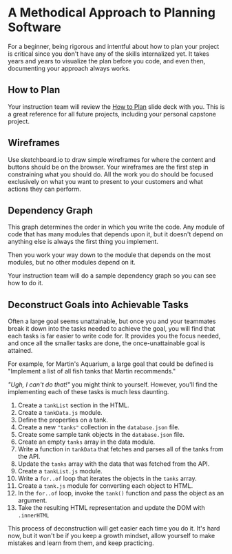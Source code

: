 # A Methodical Approach to Planning Software

For a beginner, being rigorous and intentful about how to plan your project is critical since you don't have any of the skills internalized yet. It takes years and years to visualize the plan before you code, and even then, documenting your approach always works.

## How to Plan

Your instruction team will review the [How to Plan](https://docs.google.com/presentation/d/1VZORNkDFbKtwlsr4DzR4JB8GmX-NZifpcE78Bi_4gKo/edit?usp=sharing) slide deck with you. This is a great reference for all future projects, including your personal capstone project.

## Wireframes

Use sketchboard.io to draw simple wireframes for where the content and buttons should be on the browser. Your wireframes are the first step in constraining what you should do. All the work you do should be focused exclusively on what you want to present to your customers and what actions they can perform.

## Dependency Graph

This graph determines the order in which you write the code. Any module of code that has many modules that depends upon it, but it doesn't depend on anything else is always the first thing you implement.

Then you work your way down to the module that depends on the most modules, but no other modules depend on it.

Your instruction team will do a sample dependency graph so you can see how to do it.

## Deconstruct Goals into Achievable Tasks

Often a large goal seems unattainable, but once you and your teammates break it down into the tasks needed to achieve the goal, you will find that each tasks is far easier to write code for. It provides you the focus needed, and once all the smaller tasks are done, the once-unattainable goal is attained.

For example, for Martin's Aquarium, a large goal that could be defined is "Implement a list of all fish tanks that Martin recommends."

_"Ugh, I can't do that!"_ you might think to yourself. However, you'll find the implementing each of these tasks is much less daunting.

1. Create a `tankList` section in the HTML.
1. Create a `tankData.js` module.
1. Define the properties on a tank.
1. Create a new `"tanks"` collection in the `database.json` file.
1. Create some sample tank objects in the `database.json` file.
1. Create an empty `tanks` array in the data module.
1. Write a function in `tankData` that fetches and parses all of the tanks from the API.
1. Update the `tanks` array with the data that was fetched from the API.
1. Create a `tankList.js` module.
1. Write a `for..of` loop that iterates the objects in the `tanks` array.
1. Create a `tank.js` module for converting each object to HTML.
1. In the `for..of` loop, invoke the `tank()` function and pass the object as an argument.
1. Take the resulting HTML representation and update the DOM with `.innerHTML`

This process of deconstruction will get easier each time you do it. It's hard now, but it won't be if you keep a growth mindset, allow yourself to make mistakes and learn from them, and keep practicing.
